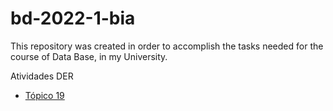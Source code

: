 # bd-2022-1-bia

This repository was created in order to accomplish the tasks needed for the course of Data Base, in my University.


Atividades DER

- [Tópico 19](https://github.com/pedr0p7/bd-2022-1-bia/issues/2)
